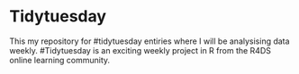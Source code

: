 































# Tidytuesday

This my repository for #tidytuesday entiries where I will be analysising data weekly. #Tidytuesday is an exciting weekly project in R from the R4DS online learning community.
